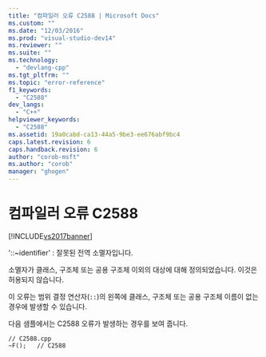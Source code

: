 ```yaml
---
title: "컴파일러 오류 C2588 | Microsoft Docs"
ms.custom: ""
ms.date: "12/03/2016"
ms.prod: "visual-studio-dev14"
ms.reviewer: ""
ms.suite: ""
ms.technology: 
  - "devlang-cpp"
ms.tgt_pltfrm: ""
ms.topic: "error-reference"
f1_keywords: 
  - "C2588"
dev_langs: 
  - "C++"
helpviewer_keywords: 
  - "C2588"
ms.assetid: 19a0cabd-ca13-44a5-9be3-ee676abf9bc4
caps.latest.revision: 6
caps.handback.revision: 6
author: "corob-msft"
ms.author: "corob"
manager: "ghogen"
---
```

# 컴파일러 오류 C2588
[!INCLUDE[vs2017banner](../../assembler/inline/includes/vs2017banner.md)]

'::~identifier' : 잘못된 전역 소멸자입니다.  
  
 소멸자가 클래스, 구조체 또는 공용 구조체 이외의 대상에 대해 정의되었습니다.  이것은 허용되지 않습니다.  
  
 이 오류는 범위 결정 연산자\(`::`\)의 왼쪽에 클래스, 구조체 또는 공용 구조체 이름이 없는 경우에 발생할 수 있습니다.  
  
 다음 샘플에서는 C2588 오류가 발생하는 경우를 보여 줍니다.  
  
```  
// C2588.cpp  
~F();   // C2588  
```
